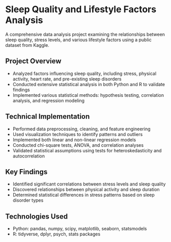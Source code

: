 # Sleep Quality and Lifestyle Factors Analysis

A comprehensive data analysis project examining the relationships between sleep quality, stress levels, and various lifestyle factors using a public dataset from Kaggle.

## Project Overview
- Analyzed factors influencing sleep quality, including stress, physical activity, heart rate, and pre-existing sleep disorders
- Conducted extensive statistical analysis in both Python and R to validate findings
- Implemented various statistical methods: hypothesis testing, correlation analysis, and regression modeling

## Technical Implementation
- Performed data preprocessing, cleaning, and feature engineering
- Used visualization techniques to identify patterns and outliers
- Implemented both linear and non-linear regression models
- Conducted chi-square tests, ANOVA, and correlation analyses
- Validated statistical assumptions using tests for heteroskedasticity and autocorrelation

## Key Findings
- Identified significant correlations between stress levels and sleep quality
- Discovered relationships between physical activity and sleep duration
- Determined statistical differences in stress patterns based on sleep disorder types

## Technologies Used
- Python: pandas, numpy, scipy, matplotlib, seaborn, statsmodels
- R: tidyverse, dplyr, psych, stats packages
